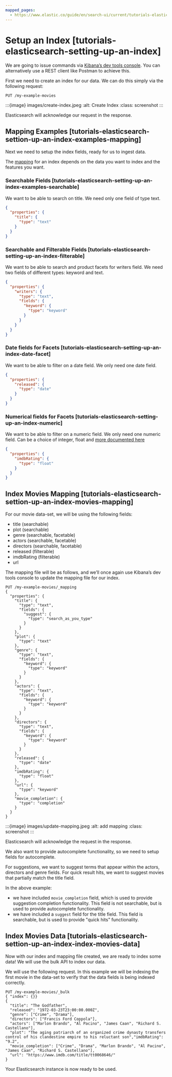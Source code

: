 ```yaml
---
mapped_pages:
  - https://www.elastic.co/guide/en/search-ui/current/tutorials-elasticsearch-setup-index.html
---
```


# Setup an Index [tutorials-elasticsearch-setting-up-an-index]

We are going to issue commands via [Kibana’s dev tools console](docs-content://explore-analyze/query-filter/tools/console.md). You can alternatively use a REST client like Postman to achieve this.

First we need to create an index for our data. We can do this simply via the following request:

```shell
PUT /my-example-movies
```

:::{image} images/create-index.jpeg
:alt: Create Index
:class: screenshot
:::

Elasticsearch will acknowledge our request in the response.

## Mapping Examples [tutorials-elasticsearch-settion-up-an-index-examples-mapping]

Next we need to setup the index fields, ready for us to ingest data.

The [mapping](https://www.elastic.co/guide/en/elasticsearch/reference/current/mapping.html) for an index depends on the data you want to index and the features you want.

### Searchable Fields [tutorials-elasticsearch-setting-up-an-index-examples-searchable]

We want to be able to search on title. We need only one field of type text.

```json
{
  "properties": {
    "title": {
      "type": "text"
    }
  }
}
```

### Searchable and Filterable Fields [tutorials-elasticsearch-setting-up-an-index-filterable]

We want to be able to search and product facets for writers field. We need two fields of different types: keyword and text.

```json
{
  "properties": {
    "writers": {
      "type": "text",
      "fields": {
        "keyword": {
          "type": "keyword"
        }
      }
    }
  }
}
```

### Date fields for Facets [tutorials-elasticsearch-setting-up-an-index-date-facet]

We want to be able to filter on a date field. We only need one date field.

```json
{
  "properties": {
    "released": {
      "type": "date"
    }
  }
}
```

### Numerical fields for Facets [tutorials-elasticsearch-setting-up-an-index-numeric]

We want to be able to filter on a numeric field. We only need one numeric field. Can be a choice of integer, float and [more documented here](elasticsearch://reference/elasticsearch/mapping-reference/number.md)

```json
{
  "properties": {
    "imdbRating": {
      "type": "float"
    }
  }
}
```

## Index Movies Mapping [tutorials-elasticsearch-settion-up-an-index-movies-mapping]

For our movie data-set, we will be using the following fields:

- title (searchable)
- plot (searchable)
- genre (searchable, facetable)
- actors (searchable, facetable)
- directors (searchable, facetable)
- released (filterable)
- imdbRating (filterable)
- url

The mapping file will be as follows, and we’ll once again use Kibana’s dev tools console to update the mapping file for our index.

```shell
PUT /my-example-movies/_mapping
{
  "properties": {
    "title": {
      "type": "text",
      "fields": {
        "suggest": {
          "type": "search_as_you_type"
        }
      }
    },
    "plot": {
      "type": "text"
    },
    "genre": {
      "type": "text",
      "fields": {
        "keyword": {
          "type": "keyword"
        }
      }
    },
    "actors": {
      "type": "text",
      "fields": {
        "keyword": {
          "type": "keyword"
        }
      }
    },
    "directors": {
      "type": "text",
      "fields": {
        "keyword": {
          "type": "keyword"
        }
      }
    },
    "released": {
      "type": "date"
    },
    "imdbRating": {
      "type": "float"
    },
    "url": {
      "type": "keyword"
    },
    "movie_completion": {
      "type": "completion"
    }
  }
}
```

:::{image} images/update-mapping.jpeg
:alt: add mapping
:class: screenshot
:::

Elasticsearch will acknowledge the request in the response.

We also want to provide autocomplete functionality, so we need to setup fields for autocomplete.

For suggestions, we want to suggest terms that appear within the actors, directors and genre fields. For quick result hits, we want to suggest movies that partially match the title field.

In the above example:

- we have included `movie_completion` field, which is used to provide suggestion completion functionality. This field is not searchable, but is used to provide autocomplete functionality.
- we have included a `suggest` field for the title field. This field is searchable, but is used to provide "quick hits" functionality.

## Index Movies Data [tutorials-elasticsearch-settion-up-an-index-index-movies-data]

Now with our index and mapping file created, we are ready to index some data! We will use the bulk API to index our data.

We will use the following request. In this example we will be indexing the first movie in the data-set to verify that the data fields is being indexed correctly.

```shell
PUT /my-example-movies/_bulk
{ "index": {}}
{
  "title": "The Godfather",
  "released": "1972-03-23T23:00:00.000Z",
  "genre": ["Crime", "Drama"],
  "directors": ["Francis Ford Coppola"],
  "actors": ["Marlon Brando", "Al Pacino", "James Caan", "Richard S. Castellano"],
  "plot": "The aging patriarch of an organized crime dynasty transfers control of his clandestine empire to his reluctant son","imdbRating": "9.2",
  "movie_completion": ["Crime", "Drama", "Marlon Brando", "Al Pacino", "James Caan", "Richard S. Castellano"],
  "url": "https://www.imdb.com/title/tt0068646/"
}
```

Your Elasticsearch instance is now ready to be used.
